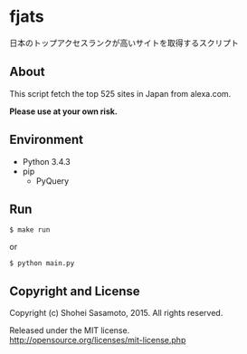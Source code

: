 fjats
===
日本のトップアクセスランクが高いサイトを取得するスクリプト

## About
This script fetch the top 525 sites in Japan from alexa.com.

**Please use at your own risk.**

## Environment

- Python 3.4.3
- pip
  - PyQuery

## Run

    $ make run

or

    $ python main.py

## Copyright and License
Copyright (c) Shohei Sasamoto, 2015. All rights reserved.

Released under the MIT license.  
http://opensource.org/licenses/mit-license.php
